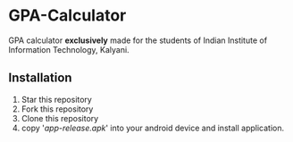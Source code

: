 # GPA-Calculator
GPA calculator **exclusively** made for the students of Indian Institute of Information Technology, Kalyani.

## Installation
1. Star this repository
2. Fork this repository
3. Clone this repository
4. copy '_app-release.apk_' into your android device and install application.
